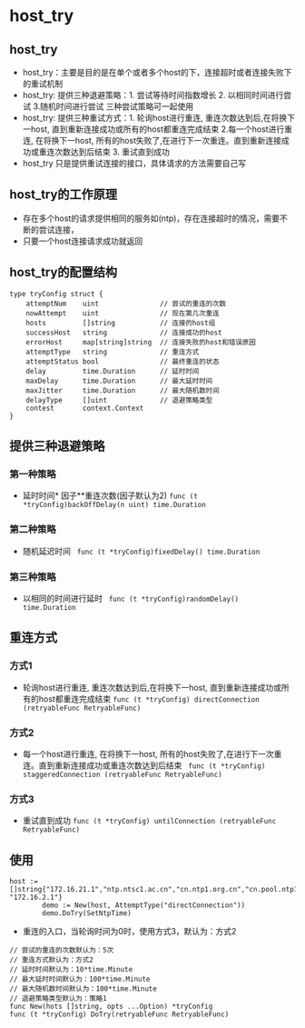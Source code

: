 # host_try

## host_try
* host_try：主要是目的是在单个或者多个host的下，连接超时或者连接失败下的重试机制
* host_try: 提供三种退避策略：1. 尝试等待时间指数增长 2. 以相同时间进行尝试 3.随机时间进行尝试 三种尝试策略可一起使用
* host_try: 提供三种重试方式：1. 轮询host进行重连, 重连次数达到后,在将换下一host, 直到重新连接成功或所有的host都重连完成结束
2.每一个host进行重连, 在将换下一host, 所有的host失败了,在进行下一次重连。直到重新连接成功或重连次数达到后结束 3. 重试直到成功
* host_try 只是提供重试连接的接口，具体请求的方法需要自己写

## host_try的工作原理
* 存在多个host的请求提供相同的服务如(ntp)，存在连接超时的情况，需要不断的尝试连接，
* 只要一个host连接请求成功就返回

## host_try的配置结构
```
type tryConfig struct {
	attemptNum    uint           	 // 尝试的重连的次数
	nowAttempt    uint               // 现在第几次重连
	hosts         []string        	 // 连接的host组
	successHost   string             // 连接成功的host
	errorHost     map[string]string  // 连接失败的host和错误原因
	attemptType   string          	 // 重连方式
	attemptStatus bool               // 最终重连的状态
	delay         time.Duration    	 // 延时时间
	maxDelay      time.Duration    	 // 最大延时时间
	maxJitter     time.Duration      // 最大随机数时间
	delayType     []uint   	         // 退避策略类型
	contest       context.Context
}
```

## 提供三种退避策略
### 第一种策略
* 延时时间* 因子**重连次数(因子默认为2)
```func (t *tryConfig)backOffDelay(n uint) time.Duration```
### 第二种策略
* 随机延迟时间
``` func (t *tryConfig)fixedDelay() time.Duration```
### 第三种策略
* 以相同的时间进行延时
``` func (t *tryConfig)randomDelay() time.Duration```

## 重连方式
### 方式1
* 轮询host进行重连, 重连次数达到后,在将换下一host, 直到重新连接成功或所有的host都重连完成结束
```func (t *tryConfig) directConnection (retryableFunc RetryableFunc)```
### 方式2
* 每一个host进行重连, 在将换下一host, 所有的host失败了,在进行下一次重连。直到重新连接成功或重连次数达到后结束
``` func (t *tryConfig) staggeredConnection (retryableFunc RetryableFunc)```
### 方式3
* 重试直到成功
```func (t *tryConfig) untilConnection (retryableFunc RetryableFunc)```

## 使用
```
host := []string{"172.16.21.1","ntp.ntsc1.ac.cn","cn.ntp1.org.cn","cn.pool.ntp1.org","time.pool.aliyun1.com", "172.16.2.1"}
		demo := New(host, AttemptType("directConnection"))
		demo.DoTry(SetNtpTime)
```
* 重连的入口，当轮询时间为0时，使用方式3，默认为：方式2
```
// 尝试的重连的次数默认为：5次
// 重连方式默认为：方式2
// 延时时间默认为：10*time.Minute
// 最大延时时间默认为：100*time.Minute
// 最大随机数时间默认为：100*time.Minute
// 退避策略类型默认为：策略1
func New(hots []string, opts ...Option) *tryConfig
func (t *tryConfig) DoTry(retryableFunc RetryableFunc)
```
